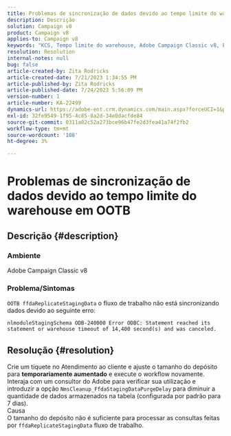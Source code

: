 ```yaml
---
title: Problemas de sincronização de dados devido ao tempo limite do warehouse em OOTB
description: Descrição
solution: Campaign v8
product: Campaign v8
applies-to: Campaign v8
keywords: "KCS, Tempo limite do warehouse, Adobe Campaign Classic v8, Erro de fluxo de trabalho"
resolution: Resolution
internal-notes: null
bug: false
article-created-by: Zita Rodricks
article-created-date: 7/21/2023 1:34:55 PM
article-published-by: Zita Rodricks
article-published-date: 7/24/2023 5:56:09 PM
version-number: 1
article-number: KA-22499
dynamics-url: https://adobe-ent.crm.dynamics.com/main.aspx?forceUCI=1&pagetype=entityrecord&etn=knowledgearticle&id=58baa25b-cb27-ee11-9966-6045bd0065b6
exl-id: 32fe9549-1f95-4c85-8a2d-34e8dacfde84
source-git-commit: 0311a02c52a273bce96b47fe2d3fea41a74f2fb2
workflow-type: tm+mt
source-wordcount: '108'
ht-degree: 3%

---
```


# Problemas de sincronização de dados devido ao tempo limite do warehouse em OOTB

## Descrição {#description}


### Ambiente

Adobe Campaign Classic v8

### Problema/Sintomas

`OOTB ffdaReplicateStagingData` o fluxo de trabalho não está sincronizando dados devido ao seguinte erro:

`nlmoduleStagingSchema ODB-240000 Error ODBC: Statement reached its statement or warehouse timeout of 14,400 second(s) and was canceled.`




## Resolução {#resolution}


Crie um tíquete no Atendimento ao cliente e ajuste o tamanho do depósito para <b>temporariamente aumentado</b> e execute o workflow novamente.
Interaja com um consultor do Adobe para verificar sua utilização e introduzir a opção `NmsCleanup_FfdaStagingDataPurgeDelay` para diminuir a quantidade de dados armazenados na tabela (configurada por padrão para 7 dias).
<br>Causa<br>O tamanho do depósito não é suficiente para processar as consultas feitas por `ffdaReplicateStagingData` fluxo de trabalho.
